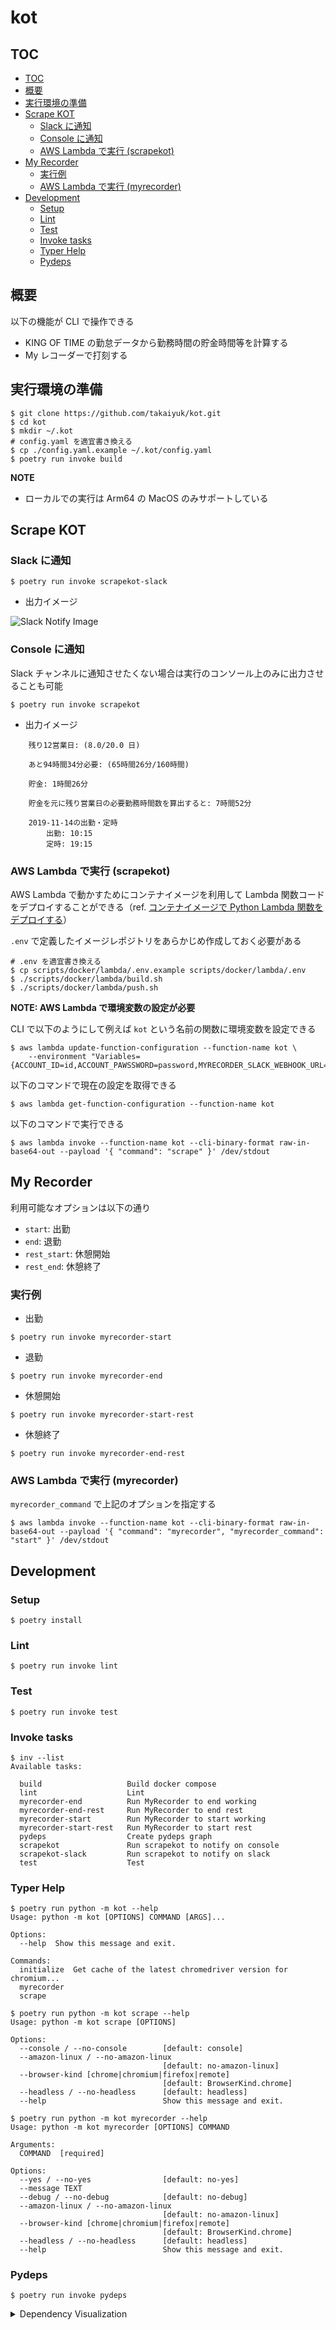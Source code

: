 # kot

## TOC

- [TOC](#TOC)
- [概要](#概要)
- [実行環境の準備](#実行環境の準備)
- [Scrape KOT](#scrape-kot)
  - [Slack に通知](#slack-に通知)
  - [Console に通知](#console-に通知)
  - [AWS Lambda で実行 (scrapekot)](#aws-lambda-で実行-scrapekot)
- [My Recorder](#my-recorder)
  - [実行例](#実行例)
  - [AWS Lambda で実行 (myrecorder)](#aws-lambda-で実行-myrecorder)
- [Development](#development)
  - [Setup](#setup)
  - [Lint](#lint)
  - [Test](#test)
  - [Invoke tasks](#invoke-tasks)
  - [Typer Help](#typer-help)
  - [Pydeps](#pydeps)

## 概要

以下の機能が CLI で操作できる

- KING OF TIME の勤怠データから勤務時間の貯金時間等を計算する
- My レコーダーで打刻する

## 実行環境の準備

```shell
$ git clone https://github.com/takaiyuk/kot.git
$ cd kot
$ mkdir ~/.kot
# config.yaml を適宜書き換える
$ cp ./config.yaml.example ~/.kot/config.yaml
$ poetry run invoke build
```

**NOTE**

- ローカルでの実行は Arm64 の MacOS のみサポートしている

## Scrape KOT

### Slack に通知

```shell
$ poetry run invoke scrapekot-slack
```

- 出力イメージ

![Slack Notify Image](https://github.com/takaiyuk/kot/blob/main/statics/img/notify-green.png)

### Console に通知

Slack チャンネルに通知させたくない場合は実行のコンソール上のみに出力させることも可能

```shell
$ poetry run invoke scrapekot
```

- 出力イメージ

```
    残り12営業日: (8.0/20.0 日)

    あと94時間34分必要: (65時間26分/160時間)

    貯金: 1時間26分

    貯金を元に残り営業日の必要勤務時間数を算出すると: 7時間52分

    2019-11-14の出勤・定時
        出勤: 10:15
        定時: 19:15
```

### AWS Lambda で実行 (scrapekot)

AWS Lambda で動かすためにコンテナイメージを利用して Lambda 関数コードをデプロイすることができる（ref. [コンテナイメージで Python Lambda 関数をデプロイする](https://docs.aws.amazon.com/ja_jp/lambda/latest/dg/python-image.html)）

`.env` で定義したイメージレポジトリをあらかじめ作成しておく必要がある

```shell
# .env を適宜書き換える
$ cp scripts/docker/lambda/.env.example scripts/docker/lambda/.env
$ ./scripts/docker/lambda/build.sh
$ ./scripts/docker/lambda/push.sh
```

**NOTE: AWS Lambda で環境変数の設定が必要**

CLI で以下のようにして例えば `kot` という名前の関数に環境変数を設定できる

```shell
$ aws lambda update-function-configuration --function-name kot \
    --environment "Variables={ACCOUNT_ID=id,ACCOUNT_PAWSSWORD=password,MYRECORDER_SLACK_WEBHOOK_URL=webhook_url,MYRECORDER_SLACK_CHANNEL=channel,MYRECORDER_SLACK_ICON_EMOJI=icon_emoji,MYRECORDER_SLACK_USERNAME=usename,SCRAPEKOT_SLACK_WEBHOOK_URL=webhook_url,SCRAPEKOT_SLACK_CHANNEL=channel,SCRAPEKOT_SLACK_ICON_EMOJI=icon_emoji,SCRAPEKOT_SLACK_USERNAME=usename}"
```

以下のコマンドで現在の設定を取得できる

```shell
$ aws lambda get-function-configuration --function-name kot
```

以下のコマンドで実行できる

```shell
$ aws lambda invoke --function-name kot --cli-binary-format raw-in-base64-out --payload '{ "command": "scrape" }' /dev/stdout
```

## My Recorder

利用可能なオプションは以下の通り

- `start`: 出勤
- `end`: 退勤
- `rest_start`: 休憩開始
- `rest_end`: 休憩終了

### 実行例

- 出勤

```shell
$ poetry run invoke myrecorder-start
```

- 退勤

```shell
$ poetry run invoke myrecorder-end
```

- 休憩開始

```shell
$ poetry run invoke myrecorder-start-rest
```

- 休憩終了

```shell
$ poetry run invoke myrecorder-end-rest
```

### AWS Lambda で実行 (myrecorder)

`myrecorder_command` で上記のオプションを指定する

```shell
$ aws lambda invoke --function-name kot --cli-binary-format raw-in-base64-out --payload '{ "command": "myrecorder", "myrecorder_command": "start" }' /dev/stdout
```

## Development

### Setup

```shell
$ poetry install
```

### Lint

```shell
$ poetry run invoke lint
```

### Test

```shell
$ poetry run invoke test
```

### Invoke tasks

```shell
$ inv --list
Available tasks:

  build                   Build docker compose
  lint                    Lint
  myrecorder-end          Run MyRecorder to end working
  myrecorder-end-rest     Run MyRecorder to end rest
  myrecorder-start        Run MyRecorder to start working
  myrecorder-start-rest   Run MyRecorder to start rest
  pydeps                  Create pydeps graph
  scrapekot               Run scrapekot to notify on console
  scrapekot-slack         Run scrapekot to notify on slack
  test                    Test
```

### Typer Help

```shell
$ poetry run python -m kot --help
Usage: python -m kot [OPTIONS] COMMAND [ARGS]...

Options:
  --help  Show this message and exit.

Commands:
  initialize  Get cache of the latest chromedriver version for chromium...
  myrecorder
  scrape
```

```shell
$ poetry run python -m kot scrape --help
Usage: python -m kot scrape [OPTIONS]

Options:
  --console / --no-console        [default: console]
  --amazon-linux / --no-amazon-linux
                                  [default: no-amazon-linux]
  --browser-kind [chrome|chromium|firefox|remote]
                                  [default: BrowserKind.chrome]
  --headless / --no-headless      [default: headless]
  --help                          Show this message and exit.
```

```shell
$ poetry run python -m kot myrecorder --help
Usage: python -m kot myrecorder [OPTIONS] COMMAND

Arguments:
  COMMAND  [required]

Options:
  --yes / --no-yes                [default: no-yes]
  --message TEXT
  --debug / --no-debug            [default: no-debug]
  --amazon-linux / --no-amazon-linux
                                  [default: no-amazon-linux]
  --browser-kind [chrome|chromium|firefox|remote]
                                  [default: BrowserKind.chrome]
  --headless / --no-headless      [default: headless]
  --help                          Show this message and exit.
```

### Pydeps

```shell
$ poetry run invoke pydeps
```

<details>
<summary>Dependency Visualization</summary>
<img src="./statics/img/kot.svg" title="kot.svg" />
</details>

